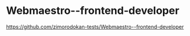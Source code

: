 # Webmaestro--frontend-developer

https://github.com/zimorodokan-tests/Webmaestro--frontend-developer

